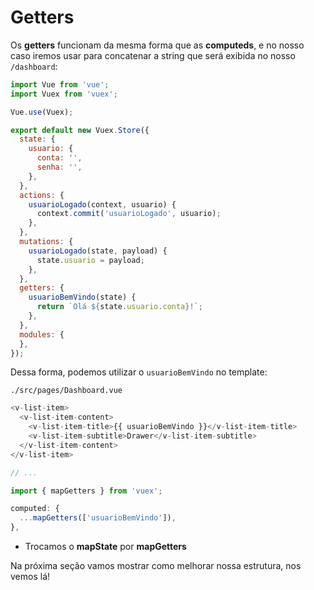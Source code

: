 # Getters

Os **getters** funcionam da mesma forma que as **computeds**, e no nosso caso iremos usar para concatenar a string que será exibida no nosso `/dashboard`:

```js
import Vue from 'vue';
import Vuex from 'vuex';

Vue.use(Vuex);

export default new Vuex.Store({
  state: {
    usuario: {
      conta: '',
      senha: '',
    },
  },
  actions: {
    usuarioLogado(context, usuario) {
      context.commit('usuarioLogado', usuario);
    },
  },
  mutations: {
    usuarioLogado(state, payload) {
      state.usuario = payload;
    },
  },
  getters: {
    usuarioBemVindo(state) {
      return `Olá ${state.usuario.conta}!`;
    },
  },
  modules: {
  },
});
```

Dessa forma, podemos utilizar o `usuarioBemVindo` no template:

`./src/pages/Dashboard.vue`

```js
<v-list-item>
  <v-list-item-content>
    <v-list-item-title>{{ usuarioBemVindo }}</v-list-item-title>
    <v-list-item-subtitle>Drawer</v-list-item-subtitle>
  </v-list-item-content>
</v-list-item>

// ...

import { mapGetters } from 'vuex';

computed: {
  ...mapGetters(['usuarioBemVindo']),
},
```

* Trocamos o **mapState** por **mapGetters**

Na próxima seção vamos mostrar como melhorar nossa estrutura, nos vemos lá!